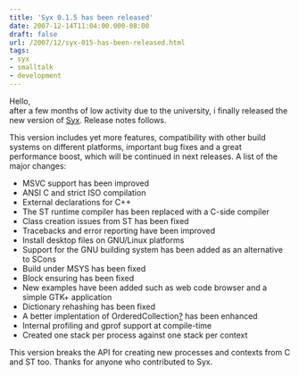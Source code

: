 ```yaml
---
title: 'Syx 0.1.5 has been released'
date: 2007-12-14T11:04:00.000-08:00
draft: false
url: /2007/12/syx-015-has-been-released.html
tags: 
- syx
- smalltalk
- development
---
```


Hello,  
after a few months of low activity due to the university, i finally released the new version of [Syx](http://syx.googlecode.com). Release notes follows.  
  

This version includes yet more features, compatibility with other build systems on different platforms, important bug fixes and a great performance boost, which will be continued in next releases. A list of the major changes:

*   MSVC support has been improved
*   ANSI C and strict ISO compilation
*   External declarations for C++
*   The ST runtime compiler has been replaced with a C-side compiler
*   Class creation issues from ST has been fixed
*   Tracebacks and error reporting have been improved
*   Install desktop files on GNU/Linux platforms
*   Support for the GNU building system has been added as an alternative to SCons
*   Build under MSYS has been fixed
*   Block ensuring has been fixed
*   New examples have been added such as web code browser and a simple GTK+ application
*   Dictionary rehashing has been fixed
*   A better implentation of OrderedCollection[?](http://code.google.com/p/syx/w/edit/OrderedCollection) has been enhanced
*   Internal profiling and gprof support at compile-time
*   Created one stack per process against one stack per context

This version breaks the API for creating new processes and contexts from C and ST too. Thanks for anyone who contributed to Syx.